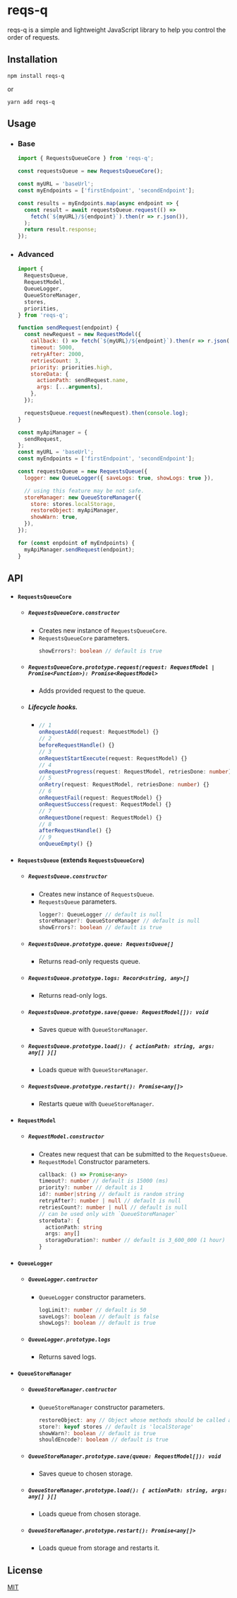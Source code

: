 # reqs-q

reqs-q is a simple and lightweight JavaScript library to help you control the
order of requests.

## Installation

```
npm install reqs-q
```

or

```
yarn add reqs-q
```

## Usage

- ### Base

  ```js
  import { RequestsQueueCore } from 'reqs-q';

  const requestsQueue = new RequestsQueueCore();

  const myURL = 'baseUrl';
  const myEndpoints = ['firstEndpoint', 'secondEndpoint'];

  const results = myEndpoints.map(async endpoint => {
    const result = await requestsQueue.request(() =>
      fetch(`${myURL}/${endpoint}`).then(r => r.json()),
    );
    return result.response;
  });
  ```

- ### Advanced

  ```js
  import {
    RequestsQueue,
    RequestModel,
    QueueLogger,
    QueueStoreManager,
    stores,
    priorities,
  } from 'reqs-q';

  function sendRequest(endpoint) {
    const newRequest = new RequestModel({
      callback: () => fetch(`${myURL}/${endpoint}`).then(r => r.json()),
      timeout: 5000,
      retryAfter: 2000,
      retriesCount: 3,
      priority: priorities.high,
      storeData: {
        actionPath: sendRequest.name,
        args: [...arguments],
      },
    });

    requestsQueue.request(newRequest).then(console.log);
  }

  const myApiManager = {
    sendRequest,
  };
  const myURL = 'baseUrl';
  const myEndpoints = ['firstEndpoint', 'secondEndpoint'];

  const requestsQueue = new RequestsQueue({
    logger: new QueueLogger({ saveLogs: true, showLogs: true }),

    // using this feature may be not safe.
    storeManager: new QueueStoreManager({
      store: stores.localStorage,
      restoreObject: myApiManager,
      showWarn: true,
    }),
  });

  for (const enpdoint of myEndpoints) {
    myApiManager.sendRequest(endpoint);
  }
  ```

## API

- #### `RequestsQueueCore`

  - ##### `RequestsQueueCore.constructor`

    - Creates new instance of `RequestsQueueCore`.
    - `RequestsQueueCore` parameters.
      ```ts
      showErrors?: boolean // default is true
      ```

  - ##### `RequestsQueueCore.prototype.request(request: RequestModel | Promise<Function>): Promise<RequestModel>`

    - Adds provided request to the queue.

  - ##### Lifecycle hooks.
    - ```ts
      // 1
      onRequestAdd(request: RequestModel) {}
      // 2
      beforeRequestHandle() {}
      // 3
      onRequestStartExecute(request: RequestModel) {}
      // 4
      onRequestProgress(request: RequestModel, retriesDone: number) {}
      // 5
      onRetry(request: RequestModel, retriesDone: number) {}
      // 6
      onRequestFail(request: RequestModel) {}
      onRequestSuccess(request: RequestModel) {}
      // 7
      onRequestDone(request: RequestModel) {}
      // 8
      afterRequestHandle() {}
      // 9
      onQueueEmpty() {}
      ```

- #### `RequestsQueue` (extends `RequestsQueueCore`)

  - ##### `RequestsQueue.constructor`

    - Creates new instance of `RequestsQueue`.
    - `RequestsQueue` parameters.
      ```ts
      logger?: QueueLogger // default is null
      storeManager?: QueueStoreManager // default is null
      showErrors?: boolean // default is true
      ```

  - ##### `RequestsQueue.prototype.queue: RequestsQueue[]`

    - Returns read-only requests queue.

  - ##### `RequestsQueue.prototype.logs: Record<string, any>[]`

    - Returns read-only logs.

  - ##### `RequestsQueue.prototype.save(queue: RequestModel[]): void`

    - Saves queue with `QueueStoreManager`.

  - ##### `RequestsQueue.prototype.load(): { actionPath: string, args: any[] }[]`

    - Loads queue with `QueueStoreManager`.

  - ##### `RequestsQueue.prototype.restart(): Promise<any[]>`

    - Restarts queue with `QueueStoreManager`.

- #### `RequestModel`

  - ##### `RequestModel.constructor`
    - Creates new request that can be submitted to the `RequestsQueue`.
    - `RequestModel` Constructor parameters.
      ```ts
      callback: () => Promise<any>
      timeout?: number // default is 15000 (ms)
      priority?: number // default is 1
      id?: number|string // default is random string
      retryAfter?: number | null // default is null
      retriesCount?: number | null // default is null
      // can be used only with `QueueStoreManager`
      storeData?: {
        actionPath: string
        args: any[]
        storageDuration?: number // default is 3_600_000 (1 hour)
      }
      ```

- #### `QueueLogger`

  - ##### `QueueLogger.contructor`
    - `QueueLogger` constructor parameters.
      ```ts
      logLimit?: number // default is 50
      saveLogs?: boolean // default is false
      showLogs?: boolean // default is true
      ```
  - ##### `QueueLogger.prototype.logs`
    - Returns saved logs.

- #### `QueueStoreManager`

  - ##### `QueueStoreManager.contructor`
    - `QueueStoreManager` constructor parameters.
      ```ts
      restoreObject: any // Object whose methods should be called after the queue is restored.
      store?: keyof stores // default is 'localStorage'
      showWarn?: boolean // default is true
      shouldEncode?: boolean // default is true
      ```
  - ##### `QueueStoreManager.prototype.save(queue: RequestModel[]): void`

    - Saves queue to chosen storage.

  - ##### `QueueStoreManager.prototype.load(): { actionPath: string, args: any[] }[]`

    - Loads queue from chosen storage.

  - ##### `QueueStoreManager.prototype.restart(): Promise<any[]>`
    - Loads queue from storage and restarts it.

## License

[MIT](https://choosealicense.com/licenses/mit/)
